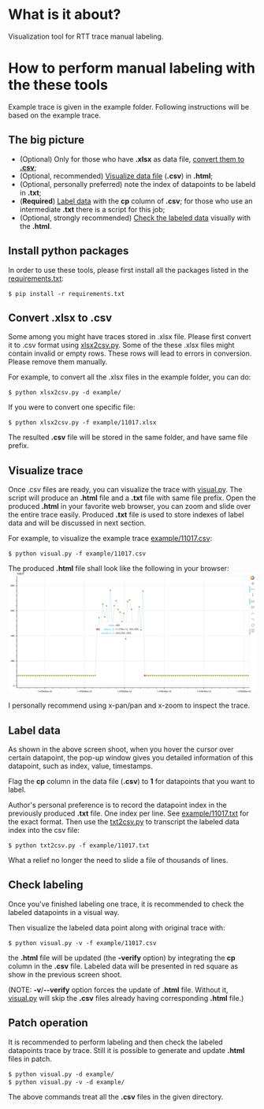 # What is it about?
Visualization tool for RTT trace manual labeling. 

# How to perform manual labeling with the these tools
Example trace is given in the example folder.
Following instructions will be based on the example trace.

## The big picture

* (Optional) Only for those who have __.xlsx__ as data file, [convert them to __.csv__](##convert-xlsx-to-csv);
* (Optional, recommended) [Visualize data file](##visualize-trace) (__.csv__) in __.html__;
* (Optional, personally preferred) note the index of datapoints to be labeld in __.txt__;
* (__Required__) [Label data](##label-data) with the __cp__ column of __.csv__;
for those who use an intermediate __.txt__ there is a script for this job;
* (Optional, strongly recommended) [Check the labeled data](#check-labeling) visually with the __.html__. 

## Install python packages
In order to use these tools, please first install all the packages listed
in the [requirements.txt](./requirements.txt):
```
$ pip install -r requirements.txt
```

## Convert .xlsx to .csv
Some among you might have traces stored in .xlsx file.
Please first convert it to .csv format using [xlsx2csv.py](./xlsx2csv.py).
Some of the these .xlsx files might contain invalid or empty rows.
These rows will lead to errors in conversion. 
Please remove them manually.

For example, to convert all the .xlsx files in the example folder, you can do:
```
$ python xlsx2csv.py -d example/
```

If you were to convert one specific file:
```
$ python xlsx2csv.py -f example/11017.xlsx
```

The resulted __.csv__ file will be stored in the same folder, and have same file prefix.

## Visualize trace
Once .csv files are ready, you can visualize the trace with [visual.py](./visual.py).
The script will produce an __.html__ file and a __.txt__ file with same file prefix.
Open the produced __.html__ in your favorite web browser, you can zoom 
and slide over the entire trace easily.
Produced __.txt__ file is used to store indexes of label data and will be discussed in next section. 

For example, to visualize the example trace [example/11017.csv](example/11017.csv):
```
$ python visual.py -f example/11017.csv
```

The produced __.html__ file shall look like the following in your browser:
![Interactive web page for RTT data inspection](example.png)

I personally recommend using x-pan/pan and x-zoom to inspect the trace.

## Label data
As shown in the above screen shoot, when you hover the cursor over certain datapoint,
the pop-up window gives you detailed information of this datapoint, such as
index, value, timestamps.

Flag the __cp__ column in the data file (__.csv__) to __1__ for datapoints
that you want to label.

Author's personal preference is to record the datapoint index in
the previously produced __.txt__ file.
One index per line.
See [example/11017.txt](example/11017.txt) for the exact format.
Then use the [txt2csv.py](./txt2csv.py) to transcript the labeled data index
into the csv file:
```
$ python txt2csv.py -f example/11017.txt
```
What a relief no longer the need to slide a file of thousands of lines.

## Check labeling
Once you've finished labeling one trace, it is recommended to check the
labeled datapoints in a visual way.

Then visualize the labeled data point along with original trace with:
```
$ python visual.py -v -f example/11017.csv
```
the __.html__ file will be updated (the __-verify__ option) by integrating the __cp__
column in the __.csv__ file.
Labeled data will be presented in red square as show in the previous screen shoot.

(NOTE: __-v__/__--verify__ option forces the update of __.html__ file. 
Without it, [visual.py](visual.py) will skip
the __.csv__ files already having corresponding __.html__ file.)


## Patch operation
It is recommended to perform labeling and then check the labeled datapoints 
trace by trace.
Still it is possible to generate and update __.html__ files in patch.
```
$ python visual.py -d example/
$ python visual.py -v -d example/
```
The above commands treat all the __.csv__ files in the given directory.




